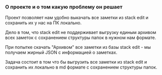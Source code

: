 ### О проекте и о том какую проблему он решает
Проект позволяет нам удобно выкачать все заметки из stack edit и сохранить их у нас на ПК локально.

Дело в  том, что stack edit не поддерживает выгрузку единым архивом всех заметок с сохранением структуры папок в нужном нам формате.

При попытке скачать "Архивом" все заметки из базы stack edit - мы получаем жирный JSON с информацией о заметках.

Задача состоит в том что бы выгрузить все заметки из stack edit и сохранить их локально в md формате с сохранением структуры папок.
